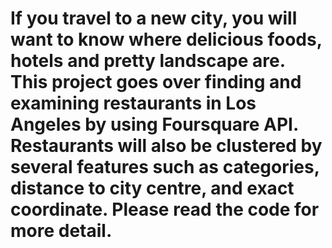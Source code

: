 # If you travel to a new city, you will want to know where delicious foods, hotels and pretty landscape are. This project goes over finding and examining restaurants in Los Angeles by using Foursquare API. Restaurants will also be clustered by several features such as categories, distance to city centre, and exact coordinate. Please read the code for more detail.  
